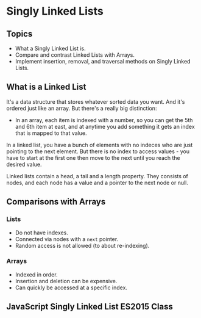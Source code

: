 # Singly Linked Lists

## Topics

- What a Singly Linked List is.
- Compare and contrast Linked Lists with Arrays.
- Implement insertion, removal, and traversal methods on Singly Linked Lists.

## What is a Linked List

It's a data structure that stores whatever sorted data you want. And it's ordered just like an array. But there's a really big distinction:

- In an array, each item is indexed with a number, so you can get the 5th and 6th item at east, and at anytime you add something it gets an index that is mapped to that value.

In a linked list, you have a bunch of elements with no indeces who are just pointing to the next element. But there is no index to access values - you have to start at the first one then move to the next until you reach the desired value.

Linked lists contain a head, a tail and a length property. They consists of nodes, and each node has a value and a pointer to the next node or null.

## Comparisons with Arrays

### Lists

- Do not have indexes.
- Connected via nodes with a `next` pointer.
- Random access is not allowed (to about re-indexing).

### Arrays

- Indexed in order.
- Insertion and deletion can be expensive.
- Can quickly be accessed at a specific index.

## JavaScript Singly Linked List ES2015 Class
